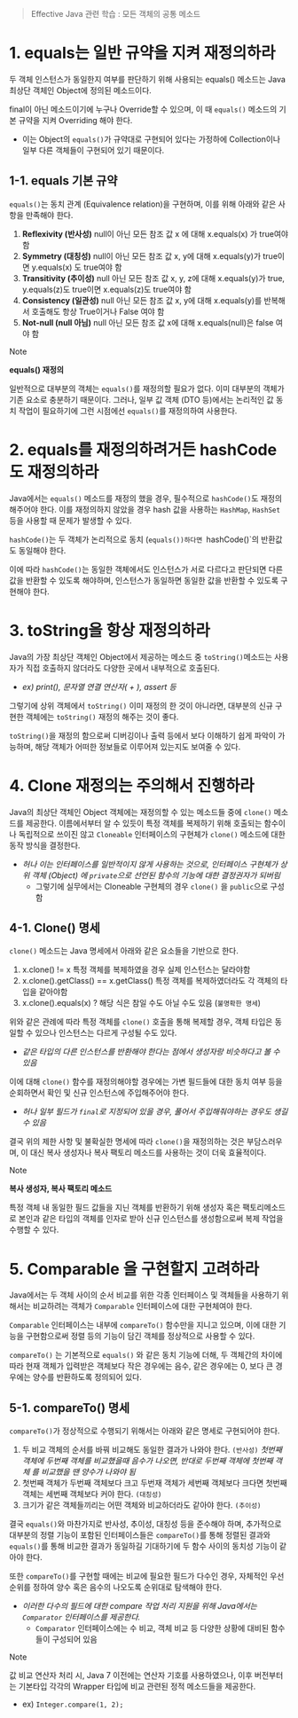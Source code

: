 > Effective Java 관련 학습 : 모든 객체의 공통 메소드

# 1. equals는 일반 규약을 지켜 재정의하라
두 객체 인스턴스가 동일한지 여부를 판단하기 위해 사용되는 equals() 메소드는 Java 최상단 객체인 Object에 정의된 메소드이다.

final이 아닌 메소드이기에 누구나 Override할 수 있으며, 이 때 `equals()` 메소드의 기본 규약을 지켜 Overriding 해야 한다.
- 이는 Object의 `equals()`가 규약대로 구현되어 있다는 가정하에 Collection이나 일부 다른 객체들이 구현되어 있기 때문이다.

## 1-1. equals 기본 규약
`equals()`는 동치 관계 (Equivalence relation)을 구현하며, 이를 위해 아래와 같은 사항을 만족해야 한다.
1. **Reflexivity (반사성)**
	null이 아닌 모든 참조 값 x 에 대해 x.equals(x) 가 true여야 함
2. **Symmetry (대칭성)**
	null이 아닌 모든 참조 값 x, y에 대해 x.equals(y)가 true이면 y.equals(x) 도 true여야 함
3. **Transitivity (추이성)**
	null 아닌 모든 참조 값 x, y, z에 대해 x.equals(y)가 true, y.equals(z)도 true이면 x.equals(z)도 true여야 함
4. **Consistency (일관성)**
	null 아닌 모든 참조 값 x, y에 대해 x.equals(y)를 반복해서 호출해도 항상 True이거나 False 여야 함
5. **Not-null (null 아님)**
	null 아닌 모든 참조 값 x에 대해 x.equals(null)은 false 여야 함

> [!NOTE]
> **equals() 재정의**
> 
> 일반적으로 대부분의 객체는 `equals()`를 재정의할 필요가 없다. 이미 대부분의 객체가 기존 요소로 충분하기 때문이다. 그러나, 일부 값 객체 (DTO 등)에서는 논리적인 값 동치 작업이 필요하기에 그런 시점에선 `equals()`를 재정의하여 사용한다.

# 2. equals를 재정의하려거든 hashCode도 재정의하라
Java에서는 `equals()` 메소드를 재정의 했을 경우, 필수적으로 `hashCode()`도 재정의 해주어야 한다.
이를 재정의하지 않았을 경우 hash 값을 사용하는 `HashMap`, `HashSet` 등을 사용할 때 문제가 발생할 수 있다.

`hashCode()`는 두 객체가 논리적으로 동치 (`equals())하다면 `hashCode()`의 반환값도 동일해야 한다.

이에 따라 `hashCode()`는 동일한 객체에서도 인스턴스가 서로 다르다고 판단되면 다른 값을 반환할 수 있도록 해야하며, 인스턴스가 동일하면 동일한 값을 반환할 수 있도록 구현해야 한다.

# 3. toString을 항상 재정의하라
Java의 가장 최상단 객체인 Object에서 제공하는 메소드 중 `toString()`메소드는 사용자가 직접 호출하지 않더라도 다양한 곳에서 내부적으로 호출된다.
- *ex) print(), 문자열 연결 연산자( + ), assert 등*

그렇기에 상위 객체에서 `toString()` 이미 재정의 한 것이 아니라면, 대부분의 신규 구현한 객체에는 `toString()` 재정의 해주는 것이 좋다.

`toString()`을 재정의 함으로써 디버깅이나 출력 등에서 보다 이해하기 쉽게 파악이 가능하며, 해당 객체가 어떠한 정보들로 이루어져 있는지도 보여줄 수 있다.

# 4. Clone 재정의는 주의해서 진행하라
Java의 최상단 객체인 Object 객체에는 재정의할 수 있는 메소드들 중에 `clone()` 메소드를 제공한다.
이름에서부터 알 수 있듯이 특정 객체를 복제하기 위해 호출되는 함수이나 독립적으로 쓰이진 않고 `Cloneable` 인터페이스의 구현체가 `clone()` 메소드에 대한 동작 방식을 결정한다.
- *허나 이는 인터페이스를 일반적이지 않게 사용하는 것으로, 인터페이스 구현체가 상위 객체 (Object) 에 `private`으로 선언된 함수의 기능에 대한 결정권자가 되버림*
	- 그렇기에 실무에서는 Cloneable 구현체의 경우 `clone()` 을 `public`으로 구성함

## 4-1. Clone() 명세
`clone()` 메소드는 Java 명세에서 아래와 같은 요소들을 기반으로 한다.
1. x.clone() != x
	특정 객체를 복제하였을 경우 실제 인스턴스는 달라야함
2. x.clone().getClass() == x.getClass()
	특정 객체를 복제하였더라도 각 객체의 타입을 같아야함
3. x.clone().equals(x) ?
	해당 식은 참일 수도 아닐 수도 있음 (`불명확한 명세`)

위와 같은 관례에 따라 특정 객체를 `clone()` 호출을 통해 복제할 경우, 객체 타입은 동일할 수 있으나 인스턴스는 다르게 구성될 수도 있다.
- *같은 타입의 다른 인스턴스를 반환해야 한다는 점에서 생성자랑 비슷하다고 볼 수 있음*

이에 대해 `clone()` 함수를 재정의해야할 경우에는 가변 필드들에 대한 동치 여부 등을 순회하면서 확인 및 신규 인스턴스에 주입해주어야 한다.
- *허나 일부 필드가 `final`로 지정되어 있을 경우, 풀어서 주입해줘야하는 경우도 생길 수 있음*

결국 위의 제한 사항 및 불확실한 명세에 따라 `clone()`을 재정의하는 것은 부담스러우며, 이 대신 복사 생성자나 복사 팩토리 메소드를 사용하는 것이 더욱 효율적이다.

> [!NOTE]
> **복사 생성자, 복사 팩토리 메소드**
> 
> 특정 객체 내 동일한 필드 값들을 지닌 객체를 반환하기 위해 생성자 혹은 팩토리메소드로 본인과 같은 타입의 객체를 인자로 받아 신규 인스턴스를 생성함으로써 복제 작업을 수행할 수 있다.

# 5. Comparable 을 구현할지 고려하라
 Java에서는 두 객체 사이의 순서 비교를 위한 각종 인터페이스 및 객체들을 사용하기 위해서는 비교하려는 객체가 `Comparable` 인터페이스에 대한 구현체여야 한다.

`Comparable` 인터페이스는 내부에 `compareTo()` 함수만을 지니고 있으며, 이에 대한 기능을 구현함으로써 정렬 등의 기능이 담긴 객체를 정상적으로 사용할 수 있다.

`compareTo()` 는 기본적으로 `equals()` 와 같은 동치 기능에 더해, 두 객체간의 차이에 따라 현재 객체가 입력받은 객체보다 작은 경우에는 음수, 같은 경우에는 0, 보다 큰 경우에는 양수를 반환하도록 정의되어 있다.

## 5-1. compareTo() 명세
`compareTo()`가 정상적으로 수행되기 위해서는 아래와 같은 명세로 구현되어야 한다.
1. 두 비교 객체의 순서를 바꿔 비교해도 동일한 결과가 나와야 한다. `(반사성)`
	*첫번째 객체에 두번째 객체를 비교했을때 음수가 나오면, 반대로 두번째 객체에 첫번째 객체
	를 비교했을 땐 양수가 나와야 됨*
2. 첫번째 객체가 두번째 객체보다 크고 두번재 객체가 세번째 객체보다 크다면 첫번째 객체는 세번째 객체보다 커야 한다. `(대칭성)`
3. 크기가 같은 객체들끼리는 어떤 객체와 비교하더라도 같아야 한다. `(추이성)`

결국 `equals()`와 마찬가지로 반사성, 추이성, 대칭성 등을 준수해야 하며, 추가적으로 대부분의 정렬 기능이 포함된 인터페이스들은 `compareTo()`를 통해 정렬된 결과와 `equals()`를 통해 비교한 결과가 동일하길 기대하기에 두 함수 사이의 동치성 기능이 같아야 한다.

또한 `compareTo()`를 구현할 때에는 비교에 필요한 필드가 다수인 경우, 자체적인 우선순위를 정하여 양수 혹은 음수의 나오도록 순위대로 탐색해야 한다.
- *이러한 다수의 필드에 대한 compare 작업 처리 지원을 위해 Java에서는 `Comparator` 인터페이스를 제공한다.*
	- `Comparator` 인터페이스에는 수 비교, 객체 비교 등 다양한 상황에 대비된 함수들이 구성되어 있음

>[!NOTE]
> 값 비교 연산자 처리 시, Java 7 이전에는 연산자 기호를 사용하였으나, 이후 버전부터는 기본타입 각각의 Wrapper 타입에 비교 관련된 정적 메소드들을 제공한다.
> 
> - ex) `Integer.compare(1, 2);`

